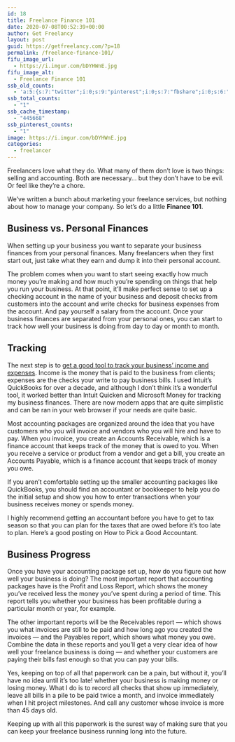 ```yaml
---
id: 18
title: Freelance Finance 101
date: 2020-07-08T00:52:39+00:00
author: Get Freelancy
layout: post
guid: https://getfreelancy.com/?p=18
permalink: /freelance-finance-101/
fifu_image_url:
  - https://i.imgur.com/bDYHWnE.jpg
fifu_image_alt:
  - Freelance Finance 101
ssb_old_counts:
  - 'a:5:{s:7:"twitter";i:0;s:9:"pinterest";i:0;s:7:"fbshare";i:0;s:6:"reddit";i:0;s:6:"tumblr";i:0;}'
ssb_total_counts:
  - "1"
ssb_cache_timestamp:
  - "445668"
ssb_pinterest_counts:
  - "1"
image: https://i.imgur.com/bDYHWnE.jpg
categories:
  - freelancer
---
```

Freelancers love what they do. What many of them don’t love is two things: selling and accounting. Both are necessary… but they don’t have to be evil. Or feel like they’re a chore.

We’ve written a bunch about marketing your freelance services, but nothing about how to manage your company. So let’s do a little **Finance 101**.

## Business vs. Personal Finances

When setting up your business you want to separate your business finances from your personal finances. Many freelancers when they first start out, just take what they earn and dump it into their personal account.

The problem comes when you want to start seeing exactly how much money you’re making and how much you’re spending on things that help you run your business. At that point, it’ll make perfect sense to set up a checking account in the name of your business and deposit checks from customers into the account and write checks for business expenses from the account. And pay yourself a salary from the account. Once your business finances are separated from your personal ones, you can start to track how well your business is doing from day to day or month to month.

## Tracking

The next step is to <a href="https://app.timecamp.com/content/n2hbzmnq" rel="nofollow">get a good tool to track your business’ income and expenses</a>. Income is the money that is paid to the business from clients; expenses are the checks your write to pay business bills. I used Intuit’s QuickBooks for over a decade, and although I don’t think it’s a wonderful tool, it worked better than Intuit Quicken and Microsoft Money for tracking my business finances. There are now modern apps that are quite simplistic and can be ran in your web browser if your needs are quite basic.

Most accounting packages are organized around the idea that you have customers who you will invoice and vendors who you will hire and have to pay. When you invoice, you create an Accounts Receivable, which is a finance account that keeps track of the money that is owed to you. When you receive a service or product from a vendor and get a bill, you create an Accounts Payable, which is a finance account that keeps track of money you owe.

If you aren’t comfortable setting up the smaller accounting packages like QuickBooks, you should find an accountant or bookkeeper to help you do the initial setup and show you how to enter transactions when your business receives money or spends money.

I highly recommend getting an accountant before you have to get to tax season so that you can plan for the taxes that are owed before it’s too late to plan. Here’s a good posting on How to Pick a Good Accountant.

## Business Progress

Once you have your accounting package set up, how do you figure out how well your business is doing? The most important report that accounting packages have is the Profit and Loss Report, which shows the money you’ve received less the money you’ve spent during a period of time. This report tells you whether your business has been profitable during a particular month or year, for example.

The other important reports will be the Receivables report — which shows you what invoices are still to be paid and how long ago you created the invoices — and the Payables report, which shows what money you owe. Combine the data in these reports and you’ll get a very clear idea of how well your freelance business is doing — and whether your customers are paying their bills fast enough so that you can pay your bills.

Yes, keeping on top of all that paperwork can be a pain, but without it, you’ll have no idea until it’s too late! whether your business is making money or losing money. What I do is to record all checks that show up immediately, leave all bills in a pile to be paid twice a month, and invoice immediately when I hit project milestones. And call any customer whose invoice is more than 45 days old.

Keeping up with all this paperwork is the surest way of making sure that you can keep your freelance business running long into the future.